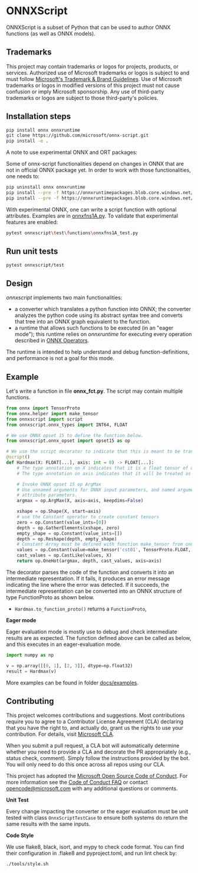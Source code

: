 # ONNXScript

ONNXScript is a subset of Python that can be used to author ONNX functions (as well as ONNX models).

## Trademarks

This project may contain trademarks or logos for projects, products, or services. Authorized use of Microsoft 
trademarks or logos is subject to and must follow 
[Microsoft's Trademark & Brand Guidelines](https://www.microsoft.com/en-us/legal/intellectualproperty/trademarks/usage/general).
Use of Microsoft trademarks or logos in modified versions of this project must not cause confusion or imply Microsoft sponsorship.
Any use of third-party trademarks or logos are subject to those third-party's policies.

## Installation steps

```bash
pip install onnx onnxruntime
git clone https://github.com/microsoft/onnx-script.git
pip install -e .
```

A note to use experimental ONNX and ORT packages:

Some of onnx-script functionalities depend on changes in ONNX that are not in official ONNX package yet.
In order to work with those functionalities, one needs to:

```bash
pip uninstall onnx onnxruntime
pip install --pre -f https://onnxruntimepackages.blob.core.windows.net/$web/onnx-function-experiment.html onnx-function-experiment
pip install --pre -f https://onnxruntimepackages.blob.core.windows.net/$web/onnxruntime-function-experiment.html ort-function-experiment-nightly
```

With experimental ONNX, one can write a script function with optional attributes. Examples are in [onnxfns1A.py](https://github.com/microsoft/onnx-script/blob/main/onnxscript/test/models/onnxfns1A.py). To validate that experimental features are enabled:

```bash
pytest onnxscript\test\functions\onnxfns1A_test.py
```

## Run unit tests

```bash
pytest onnxscript/test
```

## Design

*onnxscript* implements two main functionalities:

- a converter which translates a python function into ONNX; the converter analyzes the python
  code using its abstract syntax tree and converts that tree into an ONNX graph
  equivalent to the function.
- a runtime that allows such functions to be executed (in an "eager mode"); this runtime relies on
  *onnxruntime* for executing every operation described in
  [ONNX Operators](https://github.com/onnx/onnx/blob/main/docs/Operators.md).

The runtime is intended to help understand and debug function-definitions, and performance
is not a goal for this mode.

## Example

Let's write a function in file **onnx_fct.py**. The script may contain multiple functions.

```python
from onnx import TensorProto
from onnx.helper import make_tensor
from onnxscript import script
from onnxscript.onnx_types import INT64, FLOAT

# We use ONNX opset 15 to define the function below.
from onnxscript.onnx_opset import opset15 as op

# We use the script decorator to indicate that this is meant to be translated to ONNX.
@script()
def Hardmax(X: FLOAT[...], axis: int = 0) -> FLOAT[...]:
    # The type annotation on X indicates that it is a float tensor of unknown rank.
    # The type annotation on axis indicates that it will be treated as an int attribute in ONNX.

    # Invoke ONNX opset 15 op ArgMax
    # Use unnamed arguments for ONNX input parameters, and named arguments for ONNX
    # attribute parameters.
    argmax = op.ArgMax(X, axis=axis, keepdims=False)

    xshape = op.Shape(X, start=axis)
    # use the Constant operator to create constant tensors
    zero = op.Constant(value_ints=[0])
    depth = op.GatherElements(xshape, zero)
    empty_shape = op.Constant(value_ints=[])
    depth = op.Reshape(depth, empty_shape)
    # Constant Array must be defined with function make_tensor from onnx package.
    values = op.Constant(value=make_tensor('cst01', TensorProto.FLOAT, [2], [0, 1]))
    cast_values = op.CastLike(values, X)
    return op.OneHot(argmax, depth, cast_values, axis=axis)
```

The decorator parses the code of the function and converts it into an intermediate
representation. If it fails, it produces an error message indicating the line where
the error was detected. If it succeeds, the intermediate representation
can be converted into an ONNX structure of type FunctionProto as shown below.

- `Hardmax.to_function_proto()` returns a `FunctionProto`,

**Eager mode**

Eager evaluation mode is mostly use to debug and check intermediate results
are as expected. The function defined above can be called as below, and this
executes in an eager-evaluation mode.

```python
import numpy as np

v = np.array([[0, 1], [2, 3]], dtype=np.float32)
result = Hardmax(v)
```

More examples can be found in folder [docs/examples](docs/examples).

## Contributing

This project welcomes contributions and suggestions.  Most contributions require you to agree to a
Contributor License Agreement (CLA) declaring that you have the right to, and actually do, grant us
the rights to use your contribution. For details, visit [Microsoft CLA](https://cla.opensource.microsoft.com).

When you submit a pull request, a CLA bot will automatically determine whether you need to provide
a CLA and decorate the PR appropriately (e.g., status check, comment). Simply follow the instructions
provided by the bot. You will only need to do this once across all repos using our CLA.

This project has adopted the [Microsoft Open Source Code of Conduct](https://opensource.microsoft.com/codeofconduct/).
For more information see the [Code of Conduct FAQ](https://opensource.microsoft.com/codeofconduct/faq/) or
contact [opencode@microsoft.com](mailto:opencode@microsoft.com) with any additional questions or comments.

**Unit Test**

Every change impacting the converter or the eager evaluation must be unit tested with
class `OnnxScriptTestCase` to ensure both systems do return the same results with the same inputs.

**Code Style**

We use flake8, black, isort, and mypy to check code format. You can find their configuration in .flake8 and pyproject.toml, and run lint check by:

```bash
./tools/style.sh
```
